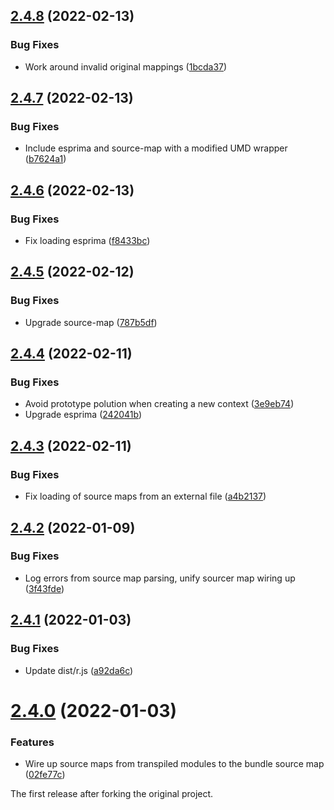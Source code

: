 ## [2.4.8](https://github.com/prantlf/r.js/compare/v2.4.7...v2.4.8) (2022-02-13)


### Bug Fixes

* Work around invalid original mappings ([1bcda37](https://github.com/prantlf/r.js/commit/1bcda3751103ece36b835a955ca7d3676abf9616))

## [2.4.7](https://github.com/prantlf/r.js/compare/v2.4.6...v2.4.7) (2022-02-13)


### Bug Fixes

* Include esprima and source-map with a modified UMD wrapper ([b7624a1](https://github.com/prantlf/r.js/commit/b7624a1785e7eba4a602ee84fdc33c18b8d2910a))

## [2.4.6](https://github.com/prantlf/r.js/compare/v2.4.5...v2.4.6) (2022-02-13)


### Bug Fixes

* Fix loading esprima ([f8433bc](https://github.com/prantlf/r.js/commit/f8433bc09420d543e013b9922c200747f5d434ab))

## [2.4.5](https://github.com/prantlf/r.js/compare/v2.4.4...v2.4.5) (2022-02-12)


### Bug Fixes

* Upgrade source-map ([787b5df](https://github.com/prantlf/r.js/commit/787b5df0f89ee94ce3d8a2f241af6aebab373a93))

## [2.4.4](https://github.com/prantlf/r.js/compare/v2.4.3...v2.4.4) (2022-02-11)


### Bug Fixes

* Avoid prototype polution when creating a new context ([3e9eb74](https://github.com/prantlf/r.js/commit/3e9eb743f6d8d5c077bef4f24893dd59d8fafe33))
* Upgrade esprima ([242041b](https://github.com/prantlf/r.js/commit/242041b8620a366ca476095ea8b5e8e90891630a))

## [2.4.3](https://github.com/prantlf/r.js/compare/v2.4.2...v2.4.3) (2022-02-11)


### Bug Fixes

* Fix loading of source maps from an external file ([a4b2137](https://github.com/prantlf/r.js/commit/a4b2137aedfd3a164ffac42b8959dbedd972bd93))

## [2.4.2](https://github.com/prantlf/r.js/compare/v2.4.1...v2.4.2) (2022-01-09)


### Bug Fixes

* Log errors from source map parsing, unify sourcer map wiring up ([3f43fde](https://github.com/prantlf/r.js/commit/3f43fde7e4ed3092f8fe6c6ee306a6cf22bee7ed))

## [2.4.1](https://github.com/prantlf/r.js/compare/v2.4.0...v2.4.1) (2022-01-03)


### Bug Fixes

* Update dist/r.js ([a92da6c](https://github.com/prantlf/r.js/commit/a92da6c61cfe24b47a25420e3df9fea069161472))

# [2.4.0](https://github.com/prantlf/r.js/compare/2.3.6...v2.4.0) (2022-01-03)

### Features

* Wire up source maps from transpiled modules to the bundle source map ([02fe77c](https://github.com/prantlf/r.js/commit/02fe77cd43eb1816205d395a9a5b25225ae8a844))

The first release after forking the original project.
